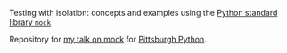 Testing with isolation: concepts and examples using the [Python standard library `mock`](http://www.voidspace.org.uk/python/mock/)

Repository for [my talk on mock](http://www.meetup.com/pghpython/events/72342062/) for [Pittsburgh Python](http://www.meetup.com/pghpython/).
